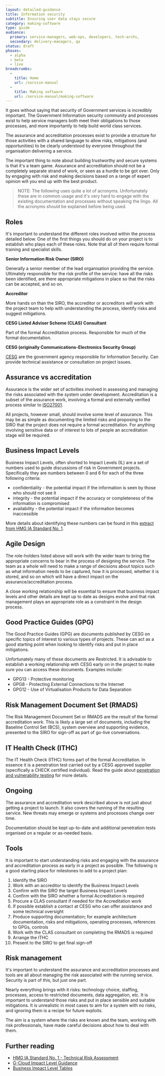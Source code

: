 ```yaml
---
layout: detailed-guidance
title: Information security
subtitle: Ensuring user data stays secure
category: making-software
type: guide
audience:
  primary: service-managers, web-ops, developers, tech-archs, 
  secondary: delivery-managers, qa
status: draft
phases:
  - alpha
  - beta
  - live
breadcrumbs:
  -
    title: Home
    url: /service-manual
  -
    title: Making software
    url: /service-manual/making-software
---
```


It goes without saying that security of Government services is incredibly important. The Government Information security community and processes exist to help service managers both meet their obligations to those processes, and more importantly to help build world class services.

The assurance and accreditation processes exist to provide a structure for those activities with a shared language to allow risks, mitigations (and opportunities) to be clearly understood by everyone throughout the organisation delivering a service.

The important thing to note about building trustworthy and secure systems is that it's a team game. Assurance and accreditation should not be a completely separate strand of work, or seen as a hurdle to be got over. Only by engaging with risk and making decisions based on a range of expert opinion will you end up with the best product.

> NOTE: The following uses quite a lot of acronyms. Unfortunately these are in common usage and it's very hard to engage with the existing documentation and processes without speaking the lingo. All the acronyms should be explained before being used.

## Roles

It's important to understand the different roles involved within the process detailed below. One of the first things you should do on your project is to establish who plays each of these roles. Note that all of them require formal training and specialist skills.

**Senior Information Risk Owner (SIRO)**

Generally a senior member of the lead organisation providing the service. Ultimately responsible for the risk profile of the service: have all the risks been identified, are there appropriate mitigations in place so that the risks can be accepted, and so on.

**Accreditor**

More hands on than the SIRO, the accreditor or accreditors will work with the project team to help with understanding the process, identify risks and suggest mitigations.

**CESG Listed Adviser Scheme (CLAS) Consultant**

Part of the formal Accreditation process. Responsible for much of the formal documentation.

**CESG (originally Communications-Electronics Security Group)**

[CESG](http://www.cesg.gov.uk/Pages/homepage.aspx) are the government agency responsible for Information Security. Can provide technical assistance or consultation on project issues.

## Assurance vs accreditation

Assurance is the wider set of activities involved in assessing and managing the risks associated with the system under development. Accreditation is a subset of the assurance work, involving a formal and externally verified process similar to [ISO27001](http://en.wikipedia.org/wiki/ISO/IEC_27001).

All projects, however small, should involve some level of assurance. This may be as simple as documenting the limited risks and proposing to the SIRO that the project does not require a formal accreditation. For anything involving sensitive data or of interest to lots of people an accreditation stage will be required.

## Business Impact Levels

Business Impact Levels, often shorted to Impact Levels (IL) are a set of numbers used to guide discussions of risk in Government projects. Specifically they are numbers between 0 and 6 for each of the three following criteria:

* confidentiality - the potential impact if the information is seen by those who should not see it
* integrity - the potential impact if the accuracy or completeness of the information is compromised
* availability - the potential impact if the information becomes inaccessible

More details about identifying these numbers can be found in this [extract from HMG IA Standard No. 1](http://www.cesg.gov.uk/publications/Documents/business_impact_tables.pdf).

## Agile Design

The role-holders listed above will work with the wider team to bring the appropriate concerns to bear in the process of designing the service. The team as a whole will need to make a range of decisions about topics such as what information needs to be captured, how it is processed, whether it is stored, and so on which will have a direct impact on the assurance/accreditation process.

A close working relationship will be essential to ensure that business impact levels and other details are kept up to date as designs evolve and that risk management plays an appropriate role as a constraint in the design process.

## Good Practice Guides (GPG)

The Good Practice Guides (GPG) are documents published by CESG on specific topics of interest to various types of projects. These can act as a good starting point when looking to identify risks and put in place mitigations. 

Unfortunately many of these documents are Restricted. It is advisable to establish a working relationship with CESG early on in the project to make sure you can access these documents. Examples include:

* GPG13 - Protective monitoring
* GPG8 - Protecting External Connections to the Internet
* GPG12 - Use of Virtualisation Products for Data Separation

## Risk Management Document Set (RMADS)

The Risk Management Document Set or RMADS are the result of the formal accreditation work. This is likely a large set of documents, including the Baseline Control Set (BCS), system overview and supporting evidence, presented to the SIRO for sign-off as part of go-live conversations.

## IT Health Check (ITHC)

The IT Health Check (ITHC) forms part of the formal Accreditation. In essence it is a penetration test carried out by a CESG approved supplier (specifically a CHECK certified individual). Read the guide about [penetration and vulnerability testing](/service-manual/operations/penetration-testing.html) for more details.

## Ongoing

The assurance and accreditation work described above is not just about getting a project to launch. It also covers the running of the resulting service. New threats may emerge or systems and processes change over time. 

Documentation should be kept up-to-date and additional penetration tests organised on a regular or as-needed basis.

## Tools

It is important to start understanding risks and engaging with the assurance and accreditation process as early in a project as possible. The following is a good starting place for milestones to add to a project plan:

1. Identify the SIRO
2. Work with an accreditor to identify the Business Impact Levels
3. Confirm with the SIRO the target Business Impact Levels
4. Confirm with the SIRO whether a formal Accreditation is required
5. Procure a CLAS consultant if needed for the Accreditation work
6. If possible establish a contact at CESG who can offer assistance and some technical oversight
7. Produce supporting documentation; for example architecture documentation, risks and mitigations, operating processes, references to GPGs, controls
8. Work with the CLAS consultant on completing the RMADS is required
9. Arrange the ITHC
10. Present to the SIRO to get final sign-off

## Risk management

It's important to understand the assurance and accreditation processes and tools are all about managing the risk associated with the running service. Security is part of this, but just one part. 

Nearly everything brings with it risks: technology choice, staffing, processes, access to restricted documents, data aggregation, etc. It is important to understand those risks and put in place sensible and suitable mitigations. It is unrealistic in most cases to aim for a system with no risks, and ignoring them is a recipe for future exploits. 

The aim is a system where the risks are known and the team, working with risk professionals, have made careful decisions about how to deal with them.

## Further reading

* [HMG IA Standard No. 1 - Technical Risk Assessment](http://www.cesg.gov.uk/publications/Documents/is1_risk_assessment.pdf)
* [G-Cloud Impact Level Guidance](http://gcloud.civilservice.gov.uk/2012/03/09/so-what-is-il3-a-short-guide-to-business-impact-levels/)
* [Business Impact Level Tables](http://www.cesg.gov.uk/publications/Documents/business_impact_tables.pdf)
